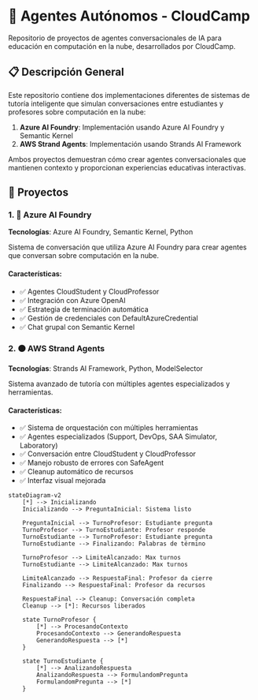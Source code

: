 # 🤖 Agentes Autónomos - CloudCamp

Repositorio de proyectos de agentes conversacionales de IA para educación en computación en la nube, desarrollados por CloudCamp.

## 📋 Descripción General

Este repositorio contiene dos implementaciones diferentes de sistemas de tutoría inteligente que simulan conversaciones entre estudiantes y profesores sobre computación en la nube:

1. **Azure AI Foundry**: Implementación usando Azure AI Foundry y Semantic Kernel
2. **AWS Strand Agents**: Implementación usando Strands AI Framework

Ambos proyectos demuestran cómo crear agentes conversacionales que mantienen contexto y proporcionan experiencias educativas interactivas.


## 🚀 Proyectos

### 1. 🔵 Azure AI Foundry

**Tecnologías**: Azure AI Foundry, Semantic Kernel, Python

Sistema de conversación que utiliza Azure AI Foundry para crear agentes que conversan sobre computación en la nube.

#### Características:
- ✅ Agentes CloudStudent y CloudProfessor
- ✅ Integración con Azure OpenAI
- ✅ Estrategia de terminación automática
- ✅ Gestión de credenciales con DefaultAzureCredential
- ✅ Chat grupal con Semantic Kernel



### 2. 🟠 AWS Strand Agents

**Tecnologías**: Strands AI Framework, Python, ModelSelector

Sistema avanzado de tutoría con múltiples agentes especializados y herramientas.

#### Características:
- ✅ Sistema de orquestación con múltiples herramientas
- ✅ Agentes especializados (Support, DevOps, SAA Simulator, Laboratory)
- ✅ Conversación entre CloudStudent y CloudProfessor
- ✅ Manejo robusto de errores con SafeAgent
- ✅ Cleanup automático de recursos
- ✅ Interfaz visual mejorada

```mermaid
stateDiagram-v2
    [*] --> Inicializando
    Inicializando --> PreguntaInicial: Sistema listo
    
    PreguntaInicial --> TurnoProfesor: Estudiante pregunta
    TurnoProfesor --> TurnoEstudiante: Profesor responde
    TurnoEstudiante --> TurnoProfesor: Estudiante pregunta
    TurnoEstudiante --> Finalizando: Palabras de término
    
    TurnoProfesor --> LimiteAlcanzado: Max turnos
    TurnoEstudiante --> LimiteAlcanzado: Max turnos
    
    LimiteAlcanzado --> RespuestaFinal: Profesor da cierre
    Finalizando --> RespuestaFinal: Profesor da recursos
    
    RespuestaFinal --> Cleanup: Conversación completa
    Cleanup --> [*]: Recursos liberados
    
    state TurnoProfesor {
        [*] --> ProcesandoContexto
        ProcesandoContexto --> GenerandoRespuesta
        GenerandoRespuesta --> [*]
    }
    
    state TurnoEstudiante {
        [*] --> AnalizandoRespuesta
        AnalizandoRespuesta --> FormulandomPregunta
        FormulandomPregunta --> [*]
    }
```
